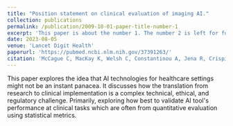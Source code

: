 ```yaml
---
title: "Position statement on clinical evaluation of imaging AI."
collection: publications
permalink: /publication/2009-10-01-paper-title-number-1
excerpt: 'This paper is about the number 1. The number 2 is left for future work.'
date: 2023-08-05
venue: 'Lancet Digit Health'
paperurl: 'https://pubmed.ncbi.nlm.nih.gov/37391263/'
citation: 'McCague C, MacKay K, Welsh C, Constantinou A, Jena R, Crispin-Ortuzar M; Imaging AI evaluation consensus group. Position statement on clinical evaluation of imaging AI. Lancet Digit Health. 2023 Jul;5(7):e400-e402. doi: 10.1016/S2589-7500(23)00090-0. Erratum in: Lancet Digit Health. 2023 Aug;5(8):e484. doi: 10.1016/S2589-7500(23)00133-4. PMID: 37391263.'
---
```


This paper explores the idea that AI technologies for healthcare settings might not be an instant panacea. It discusses how the translation from research to clinical implementation is a complex technical, ethical, and regulatory challenge. Primarily, exploring how best to validate AI tool's performance at clinical tasks which are often from quantitative evaluation using statistical metrics. 
